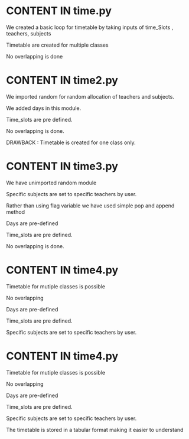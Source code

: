 # CONTENT IN time.py
We created a basic loop for timetable by taking inputs of time_Slots , teachers, subjects

Timetable are created for multiple classes

No overlapping is done 

# CONTENT IN time2.py
We imported random for random allocation of teachers and subjects.

We added days in this module.

Time_slots are pre defined.

No overlapping is done.

DRAWBACK : Timetable is created for one class only.

# CONTENT IN time3.py
We have unimported random module

Specific subjects are set to specific teachers by user.

Rather than using flag variable we have used simple pop and append method

Days are pre-defined

Time_slots are pre defined.

No overlapping is done.

# CONTENT IN time4.py
Timetable for mutiple classes is possible

No overlapping

Days are pre-defined

Time_slots are pre defined.

Specific subjects are set to specific teachers by user.

# CONTENT IN time4.py
Timetable for mutiple classes is possible

No overlapping

Days are pre-defined

Time_slots are pre defined.

Specific subjects are set to specific teachers by user.

The timetable is stored in a tabular format making it easier to understand
